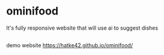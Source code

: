 # ominifood
It's fully responsive website that will use ai to suggest dishes 

##
demo website
https://hatke42.github.io/ominifood/
